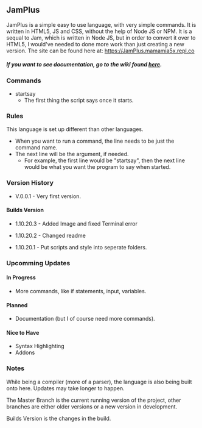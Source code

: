 ## **JamPlus**
JamPlus is a simple easy to use language, with very simple commands. It is written in HTML5, JS and CSS, without the help of Node JS or NPM. It is a sequal to Jam, which is written in Node JS, but in order to convert it over to HTML5, I would've needed to done more work than just creating a new version. The site can be found here at: https://JamPlus.mamamia5x.repl.co


##### *If you want to see documentation, go to the wiki found [here](https://github.com/mamamia5x/JamPlus/wiki).*
### Commands
- startsay
  - The first thing the script says once it starts.

### Rules
This language is set up different than other languages.
- When you want to run a command, the line needs to be just the command name.
- The next line will be the argument, if needed.
  - For example, the first line would be "startsay", then the next line would be what you want the program to say when started.

### Version History
* V.0.0.1 - Very first version.

#### Builds Version

* 1.10.20.3 - Added Image and fixed Terminal error

* 1.10.20.2 - Changed readme

* 1.10.20.1 - Put scripts and style into seperate folders.

### Upcomming Updates
#### In Progress
  * More commands, like if statements, input, variables.
#### Planned
  * Documentation (but I of course need more commands).
#### Nice to Have
  * Syntax Highlighting
  * Addons

### Notes
While being a compiler (more of a parser), the language is also being built onto here. Updates may take longer to happen.

The Master Branch is the current running version of the project, other branches are either older versions or a new version in development.

Builds Version is the changes in the build.
